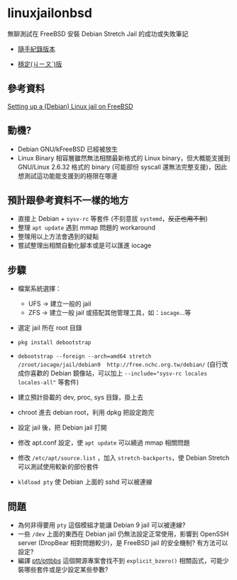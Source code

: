 # linuxjailonbsd

無聊測試在 FreeBSD 安裝 Debian Stretch Jail 的成功或失敗筆記

* [隨手紀錄版本](https://hackmd.io/@holishing/HJfp1mhKS)

* [穩定(ㄐㄧㄡˋ)版](https://github.com/holishing/linuxjailonbsd)


## 參考資料

[Setting up a (Debian) Linux jail on FreeBSD](https://forums.freebsd.org/threads/68434)

## 動機?

* Debian GNU/kFreeBSD 已經被放生
* Linux Binary 相容層雖然無法相關最新格式的 Linux binary，但大概能支援到 GNU/Linux 2.6.32 格式的 binary (可能部份 syscall 還無法完整支援)，因此想測試這功能能支援到的極限在哪邊

## 預計跟參考資料不一樣的地方

* 直接上 Debian + `sysv-rc` 等套件 (不刻意拔 `systemd`，~~反正也用不到~~)
* 整理 `apt update` 遇到 mmap 問題的 workaround
* 整理用以上方法會遇到的疑點
* 嘗試整理出相關自動化腳本或是可以匯進 iocage

## 步驟

* 檔案系統選擇：
    * UFS -> 建立一般的 jail
    * ZFS -> 建立一般 jail 或搭配其他管理工具，如：`iocage`...等

* 選定 jail 所在 root 目錄
* `pkg install debootstrap`
* `debootstrap --foreign --arch=amd64 stretch /zroot/iocage/jail/debian9  http://free.nchc.org.tw/debian/` (自行改成你喜歡的 Debian 鏡像站，可以加上 `--include="sysv-rc locales locales-all"` 等套件)
* 建立預計掛載的 dev, proc, sys 目錄，掛上去
* chroot 進去 debian root，利用 dpkg 把設定跑完
* 設定 jail 後，把 Debian jail 打開
* 修改 apt.conf 設定，使 `apt update` 可以繞過 mmap 相關問題
* 修改 `/etc/apt/source.list` ，加入 `stretch-backports`，使 Debian Stretch 可以測試使用較新的部份套件
* `kldload pty` 使 Debian 上面的 sshd 可以被連線

## 問題

* 為何非得要用 `pty` 這個模組才能讓 Debian 9 jail 可以被連線?
* 一些 `/dev` 上面的東西在 Debian jail 仍無法設定正常使用，影響到 OpenSSH server (DropBear 相對問題較少)，是 FreeBSD jail 的安全機制? 有方法可以設定?
* 編譯 [ptt/pttbbs](https://github.com/ptt/pttbbs) 這個開源專案會找不到 `explicit_bzero()` 相關函式，可能少裝哪些套件或是少設定某些參數?